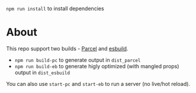 `npm run install` to install dependencies

# About

This repo support two builds - [Parcel](https://parceljs.org/) and [esbuild](https://esbuild.github.io/).

-  `npm run build-pc` to generate output in `dist_parcel`
-  `npm run build-eb` to generate higly optimized (with mangled props) output in `dist_esbuild`

You can also use `start-pc` and `start-eb` to run a server (no live/hot reload).




